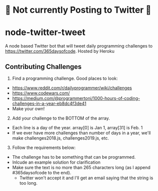 # 🚧 Not currently Posting to Twitter 🚧

# node-twitter-tweet

A node based Twitter bot that will tweet daily programming challenges to https://twitter.com/365daysofcode. Hosted by Heroku

## Contributing Challenges

1. Find a programming challenge. Good places to look:
  * https://www.reddit.com/r/dailyprogrammer/wiki/challenges
  * https://www.codewars.com/
  * https://medium.com/@programmertoni/1000-hours-of-coding-challenges-in-a-year-eb8dc4f3de41
  * Make your own!

2. Add your challenge to the BOTTOM of the array.
  * Each line is a day of the year. array[0] is Jan 1, array[31] is Feb. 1
  * If we ever have more challenges than number of days in a year, we'll make challenges2018.js, challenges2019.js, etc.

3. Follow the requirements below:
  * The challenge has to be something that can be programmed.
  * Inlcude an example solution for clarification
  * Make sure the text is no more than 265 characters long (as I append #365daysofcode to the end).
    * Twitter won't accept it and I'll get an email saying that the string is too long.
